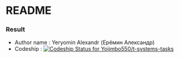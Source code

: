 # README #


### Result ###

* Author name : Yeryomin Alexandr (Ерёмин Александр)
* Codeship : [![Codeship Status for Yojimbo550/t-systems-tasks](https://app.codeship.com/projects/8b29ff49-10fd-4198-ab26-e59141adc8e5/status?branch=master)](https://app.codeship.com/projects/431494)
